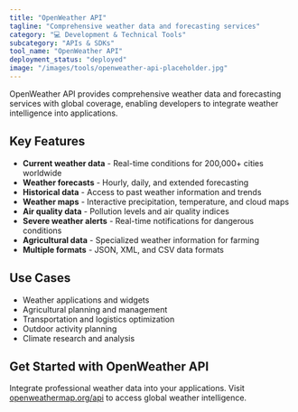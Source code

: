 ```yaml
---
title: "OpenWeather API"
tagline: "Comprehensive weather data and forecasting services"
category: "💻 Development & Technical Tools"
subcategory: "APIs & SDKs"
tool_name: "OpenWeather API"
deployment_status: "deployed"
image: "/images/tools/openweather-api-placeholder.jpg"
---
```

OpenWeather API provides comprehensive weather data and forecasting services with global coverage, enabling developers to integrate weather intelligence into applications.

## Key Features

- **Current weather data** - Real-time conditions for 200,000+ cities worldwide
- **Weather forecasts** - Hourly, daily, and extended forecasting
- **Historical data** - Access to past weather information and trends
- **Weather maps** - Interactive precipitation, temperature, and cloud maps
- **Air quality data** - Pollution levels and air quality indices
- **Severe weather alerts** - Real-time notifications for dangerous conditions
- **Agricultural data** - Specialized weather information for farming
- **Multiple formats** - JSON, XML, and CSV data formats

## Use Cases

- Weather applications and widgets
- Agricultural planning and management
- Transportation and logistics optimization
- Outdoor activity planning
- Climate research and analysis

## Get Started with OpenWeather API

Integrate professional weather data into your applications. Visit [openweathermap.org/api](https://openweathermap.org/api) to access global weather intelligence.